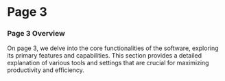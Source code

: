 # Page 3

### Page 3 Overview

On page 3, we delve into the core functionalities of the software, exploring its primary features and capabilities. This section provides a detailed explanation of various tools and settings that are crucial for maximizing productivity and efficiency.
